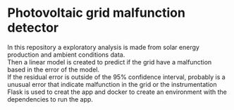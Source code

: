 # Photovoltaic grid malfunction detector

In this repository a exploratory analysis is made from solar energy production and ambient conditions data. <br>
Then a linear model is created to predict if the grid have a malfunction based in the error of the model. <br>
If the residual error is outside of the 95% confidence interval, probably is a unusual error that indicate malfunction in the grid or the instrumentation<br>
Flask is used to creat the app and docker to create an environment with the dependencies to run the app.
